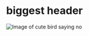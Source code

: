 # biggest header

![Image of cute bird saying no](https://github.com/iridiumbrittle/skills-communicate-using-markdown/assets/153554140/e99b82c7-1ecc-4880-a253-c467e058414f)
